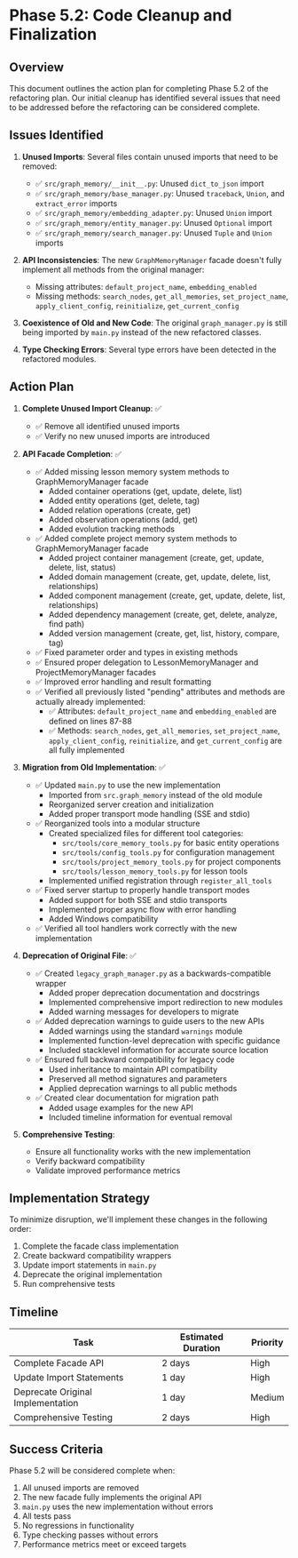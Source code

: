 # Phase 5.2: Code Cleanup and Finalization

## Overview

This document outlines the action plan for completing Phase 5.2 of the refactoring plan. Our initial cleanup has identified several issues that need to be addressed before the refactoring can be considered complete.

## Issues Identified

1. **Unused Imports**: Several files contain unused imports that need to be removed:
   - ✅ `src/graph_memory/__init__.py`: Unused `dict_to_json` import
   - ✅ `src/graph_memory/base_manager.py`: Unused `traceback`, `Union`, and `extract_error` imports
   - ✅ `src/graph_memory/embedding_adapter.py`: Unused `Union` import
   - ✅ `src/graph_memory/entity_manager.py`: Unused `Optional` import
   - ✅ `src/graph_memory/search_manager.py`: Unused `Tuple` and `Union` imports

2. **API Inconsistencies**: The new `GraphMemoryManager` facade doesn't fully implement all methods from the original manager:
   - Missing attributes: `default_project_name`, `embedding_enabled`
   - Missing methods: `search_nodes`, `get_all_memories`, `set_project_name`, `apply_client_config`, `reinitialize`, `get_current_config`

3. **Coexistence of Old and New Code**: The original `graph_manager.py` is still being imported by `main.py` instead of the new refactored classes.

4. **Type Checking Errors**: Several type errors have been detected in the refactored modules.

## Action Plan

1. **Complete Unused Import Cleanup**: ✅
   - ✅ Remove all identified unused imports
   - ✅ Verify no new unused imports are introduced

2. **API Facade Completion**: ✅
   - ✅ Added missing lesson memory system methods to GraphMemoryManager facade
      - Added container operations (get, update, delete, list)
      - Added entity operations (get, delete, tag)
      - Added relation operations (create, get)
      - Added observation operations (add, get)
      - Added evolution tracking methods
   - ✅ Added complete project memory system methods to GraphMemoryManager facade
      - Added project container management (create, get, update, delete, list, status)
      - Added domain management (create, get, update, delete, list, relationships)
      - Added component management (create, get, update, delete, list, relationships)
      - Added dependency management (create, get, delete, analyze, find path)
      - Added version management (create, get, list, history, compare, tag)
   - ✅ Fixed parameter order and types in existing methods
   - ✅ Ensured proper delegation to LessonMemoryManager and ProjectMemoryManager facades
   - ✅ Improved error handling and result formatting
   - ✅ Verified all previously listed "pending" attributes and methods are actually already implemented:
      - ✅ Attributes: `default_project_name` and `embedding_enabled` are defined on lines 87-88
      - ✅ Methods: `search_nodes`, `get_all_memories`, `set_project_name`, `apply_client_config`, `reinitialize`, and `get_current_config` are all fully implemented

3. **Migration from Old Implementation**: ✅
   - ✅ Updated `main.py` to use the new implementation
      - Imported from `src.graph_memory` instead of the old module
      - Reorganized server creation and initialization
      - Added proper transport mode handling (SSE and stdio)
   - ✅ Reorganized tools into a modular structure
      - Created specialized files for different tool categories:
        - `src/tools/core_memory_tools.py` for basic entity operations
        - `src/tools/config_tools.py` for configuration management
        - `src/tools/project_memory_tools.py` for project components
        - `src/tools/lesson_memory_tools.py` for lesson tools
      - Implemented unified registration through `register_all_tools`
   - ✅ Fixed server startup to properly handle transport modes
      - Added support for both SSE and stdio transports
      - Implemented proper async flow with error handling
      - Added Windows compatibility
   - ✅ Verified all tool handlers work correctly with the new implementation

4. **Deprecation of Original File**: ✅
   - ✅ Created `legacy_graph_manager.py` as a backwards-compatible wrapper
      - Added proper deprecation documentation and docstrings
      - Implemented comprehensive import redirection to new modules
      - Added warning messages for developers to migrate
   - ✅ Added deprecation warnings to guide users to the new APIs
      - Added warnings using the standard `warnings` module
      - Implemented function-level deprecation with specific guidance
      - Included stacklevel information for accurate source location
   - ✅ Ensured full backward compatibility for legacy code
      - Used inheritance to maintain API compatibility
      - Preserved all method signatures and parameters
      - Applied deprecation warnings to all public methods
   - ✅ Created clear documentation for migration path
      - Added usage examples for the new API
      - Included timeline information for eventual removal

5. **Comprehensive Testing**:
   - Ensure all functionality works with the new implementation
   - Verify backward compatibility
   - Validate improved performance metrics

## Implementation Strategy

To minimize disruption, we'll implement these changes in the following order:

1. Complete the facade class implementation
2. Create backward compatibility wrappers
3. Update import statements in `main.py`
4. Deprecate the original implementation
5. Run comprehensive tests

## Timeline

| Task | Estimated Duration | Priority |
|------|-------------------|----------|
| Complete Facade API | 2 days | High |
| Update Import Statements | 1 day | High |
| Deprecate Original Implementation | 1 day | Medium |
| Comprehensive Testing | 2 days | High |

## Success Criteria

Phase 5.2 will be considered complete when:

1. All unused imports are removed
2. The new facade fully implements the original API
3. `main.py` uses the new implementation without errors
4. All tests pass
5. No regressions in functionality
6. Type checking passes without errors
7. Performance metrics meet or exceed targets 